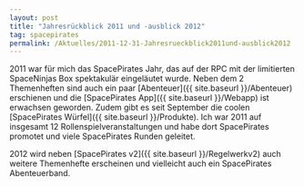 ```yaml
---
layout: post
title: "Jahresrückblick 2011 und -ausblick 2012"
tag: spacepirates
permalink: /Aktuelles/2011-12-31-Jahresrueckblick2011und-ausblick2012
---
```


2011 war für mich das SpacePirates Jahr, das auf der RPC mit der limitierten SpaceNinjas Box spektakulär eingeläutet wurde. Neben dem 2 Themenheften sind auch ein paar [Abenteuer]({{ site.baseurl }}/Abenteuer) erschienen und die [SpacePirates App]({{ site.baseurl }}/Webapp) ist erwachsen geworden. Zudem gibt es seit September die coolen [SpacePirates Würfel]({{ site.baseurl }}/Produkte). Ich war 2011 auf insgesamt 12 Rollenspielveranstaltungen und habe dort SpacePirates promotet und viele SpacePirates Runden geleitet.

2012 wird neben [SpacePirates v2]({{ site.baseurl }}/Regelwerkv2) auch weitere Themenhefte erscheinen und vielleicht auch ein SpacePirates Abenteuerband.



